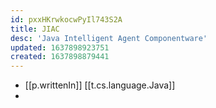 ```yaml
---
id: pxxHKrwkocwPyIl743S2A
title: JIAC
desc: 'Java Intelligent Agent Componentware'
updated: 1637898923751
created: 1637898879441
---
```


- [[p.writtenIn]] [[t.cs.language.Java]]
- 
